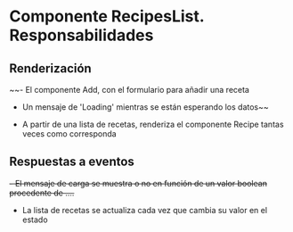 # Componente RecipesList. Responsabilidades

## Renderización

~~- El componente Add, con el formulario para añadir una receta

-   Un mensaje de 'Loading' mientras se están esperando los datos~~

-   A partir de una lista de recetas, renderiza el componente Recipe tantas veces como corresponda

## Respuestas a eventos

~~- El mensaje de carga se muestra o no en función de un valor boolean procedente de ....~~

-   La lista de recetas se actualiza cada vez que cambia su valor en el estado
